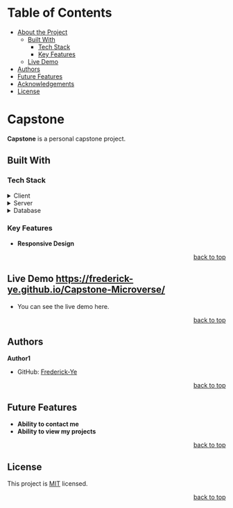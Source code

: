 <a name="readme-top"></a>

# Table of Contents

- [About the Project](#about-project)
  - [Built With](#built-with)
    - [Tech Stack](#tech-stack)
    - [Key Features](#key-features)
  - [Live Demo](#live-demo)
- [Authors](#authors)
- [Future Features](#future-features)
- [Acknowledgements](#acknowledgements)
- [License](#license)

<!-- PROJECT DESCRIPTION -->

# Capstone <a name="about-project"></a>

**Capstone** is a personal capstone project.

## Built With <a name="built-with"></a>

### Tech Stack <a name="tech-stack"></a>

<details>
  <summary>Client</summary>
  <ul>
    <li><a href="#">HTML</a></li>
    <li><a href="#">CSS</a></li>
    <li><a href="#">JS</a></li>
  </ul>
</details>

<details>
  <summary>Server</summary>
  <ul>
    <li>To Be Added in the future</li>
  </ul>
</details>

<details>
<summary>Database</summary>
  <ul>
   <li>To Be Added in the future</li>
  </ul>
</details>

### Key Features <a name="key-features"></a>

- **Responsive Design**

<p align="right"><a href="#readme-top">back to top</a></p>

## Live Demo <a name="live-demo">https://frederick-ye.github.io/Capstone-Microverse/</a>

- You can see the live demo here.

<p align="right"><a href="#readme-top">back to top</a></p>

## Authors <a name="authors"></a>

**Author1**

- GitHub: [
Frederick-Ye](https://github.com/Frederick-Ye)

<p align="right"><a href="#readme-top">back to top</a></p>


## Future Features <a name="future-features"></a>

- **Ability to contact me**
- **Ability to view my projects**

<p align="right"><a href="#readme-top">back to top</a></p>

## License <a name="license"></a>

This project is [MIT](./LICENSE) licensed.

<p align="right"><a href="#readme-top">back to top</a></p>
